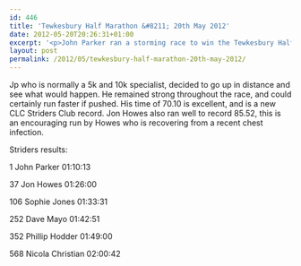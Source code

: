 ```yaml
---
id: 446
title: 'Tewkesbury Half Marathon &#8211; 20th May 2012'
date: 2012-05-20T20:26:31+01:00
excerpt: '<p>John Parker ran a storming race to win the Tewkesbury Half Marathon on Sunday 20th May. </p>'
layout: post
permalink: /2012/05/tewkesbury-half-marathon-20th-may-2012/
---
```

Jp who is normally a 5k and 10k specialist, decided to go up in distance and see what would happen. He remained strong throughout the race, and could certainly run faster if pushed. His time of 70.10 is excellent, and is a new CLC Striders Club record. Jon Howes also ran well to record 85.52, this is an encouraging run by Howes who is recovering from a recent chest infection.

Striders results:

1 John Parker 01:10:13

37 Jon Howes 01:26:00

106 Sophie Jones 01:33:31

252 Dave Mayo 01:42:51

352 Phillip Hodder 01:49:00

568 Nicola Christian 02:00:42